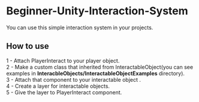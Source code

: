 # Beginner-Unity-Interaction-System
You can use this simple interaction system in your projects.
## How to use
1 - Attach PlayerInteract to your player object.<br />
2 - Make a custom class that inherited from InteractableObject(you can see examples in __InteracbleObjects/InteractableObjectExamples__ directory).<br />
3 - Attach that component to your interactable object .<br />
4 - Create a layer for interactable objects.<br />
5 - Give the layer to PlayerInteract component.<br />
